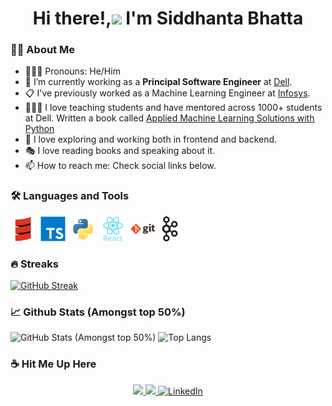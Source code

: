 <h1 align="center"> Hi there!,<img src="https://media.giphy.com/media/hvRJCLFzcasrR4ia7z/giphy.gif" width="30px"/> I'm Siddhanta Bhatta</h1>

### :woman_technologist: About Me 
- 👩🏻‍💻 Pronouns: He/Him
- 💼 I’m currently working as a <strong>Principal Software Engineer</strong> at [Dell](https://www.dell.com/en-in).
- 📋 I've previously worked as a Machine Learning Engineer at [Infosys](https://www.infosys.com/).
- 👩🏻‍🏫 I love teaching students and have mentored across 1000+ students at Dell. Written a book called [Applied Machine Learning Solutions with Python](https://shorturl.at/acdou)
- 🧭 I love exploring and working both in frontend and backend.
- 🎭 I love reading books and speaking about it.
- 📫 How to reach me: Check social links below.

### :hammer_and_wrench: Languages and Tools 
<div>
  <img src="https://github.com/devicons/devicon/blob/master/icons/scala/scala-original.svg" title="Scala" alt="Scala" width="40" height="40"/>&nbsp;
  <img src="https://github.com/devicons/devicon/blob/master/icons/typescript/typescript-original.svg" title="TypeScript" alt="TypeScript" width="40" height="40"/>&nbsp;
  <img src="https://github.com/devicons/devicon/blob/master/icons/python/python-original.svg" title="Python" alt="Python" width="40" height="40"/>&nbsp;
  <img src="https://github.com/devicons/devicon/blob/master/icons/react/react-original-wordmark.svg" title="React" alt="React" width="40" height="40"/>&nbsp;
  <img src="https://github.com/devicons/devicon/blob/master/icons/git/git-original-wordmark.svg" title="Git" **alt="Git" width="40" height="40"/>
  <img src="https://github.com/devicons/devicon/blob/master/icons/apachekafka/apachekafka-original.svg" title="Kafka" alt="Kafka" width="40" height="40"/>&nbsp;
</div>  

### :fire: Streaks 
[![GitHub Streak](https://streak-stats.demolab.com/?user=sidtYson)](https://git.io/streak-stats)  

### 📈 Github Stats (Amongst top 50%)
![GitHub Stats (Amongst top 50%)](https://github-readme-stats.vercel.app/api?username=sidtYson&show_icons=true&hide=issues,prs)
![Top Langs](https://github-readme-stats.vercel.app/api/top-langs/?username=sidtYson&layout=compact&langs_count=4)

### :coffee: Hit Me Up Here
<p align="center">
	<a href="https://github.com/sidtYson" alt="Github" title="github">
       <img src="https://img.shields.io/badge/For_More_Useful_Repos-15k?style=for-the-badge&color=2088FF&logo=github&logoColor=fff"/>
    </a>
    <a href="https://github.com/sidtYson/sidtYson" alt="Github Stars" title="Star Mark Repo">
        <img src="https://img.shields.io/badge/Shower_stars_if_you_like_my_repos-15k?style=for-the-badge&color=ffd000&logo=apachespark&logoColor=black"/>
    </a>
    <a href="https://www.linkedin.com/in/siddhanta-bhatta-377880a7/">
        <img src="https://img.shields.io/badge/For_Professional_Updates-15k?style=for-the-badge&color=0a66c2&logo=linkedin" alt="LinkedIn"/>
    </a>
</p>



